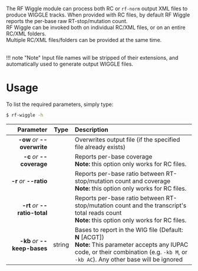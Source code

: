 The RF Wiggle module can process both RC or ``rf-norm`` output XML files to produce WIGGLE tracks. When provided with RC files, by default RF Wiggle reports the per-base raw RT-stop/mutation count.<br />
RF Wiggle can be invoked both on individual RC/XML files, or on an entire RC/XML folders. <br/>Multiple RC/XML files/folders can be provided at the same time.
<br /><br />

!!! note "Note"
    Input file names will be stripped of their extensions, and automatically used to generate output WIGGLE files.
<br/>
# Usage
To list the required parameters, simply type:

```bash
$ rf-wiggle -h
```

Parameter         | Type | Description
----------------: | :--: |:------------
__-ow__ *or* __--overwrite__ | | Overwrites output file (if the specified file already exists)
__-c__ *or* __--coverage__ | | Reports per-base coverage<br/>__Note:__ this option only works for RC files.
__-r__ *or* __--ratio__ | | Reports per-base ratio between RT-stop/mutation count and coverage<br/>__Note:__ this option only works for RC files.
__-rt__ *or* __--ratio-total__ | | Reports per-base ratio between RT-stop/mutation count and the transcript's total reads count<br/>__Note:__ this option only works for RC files.
__-kb__ *or* __--keep-bases__ | string | Bases to report in the WIG file (Default: __N__ [ACGT])<br/>__Note:__ This parameter accepts any IUPAC code, or their combination (e.g. ``-kb M``, or ``-kb AC``). Any other base will be ignored